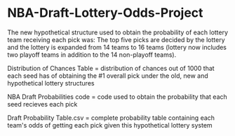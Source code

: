 # NBA-Draft-Lottery-Odds-Project
The new hypothetical structure used to obtain the probability of each lottery team receiving each pick was:
The top five picks are decided by the lottery and
the lottery is expanded from 14 teams to 16 teams (lottery now includes two playoff teams in addition to the 14 non-playoff teams).

Distribution of Chances Table = distribution of chances out of 1000 that each seed has of obtaining the #1 overall pick under the old, new and hypothetical 
lottery structures

NBA Draft Probabilities code = code used to obtain the probability that each seed recieves each pick

Draft Probability Table.csv = complete probability table containing each team's odds of getting each pick given this hypothetical lottery system
